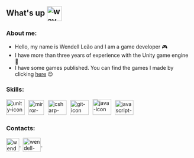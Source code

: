 ## What's up <img src="https://media.tenor.com/images/af1b615e4f90567a1328b7c320d3a601/tenor.gif" style="max-width:100%;" alt="wave-gif" height="40" width="40" align="center"></img>
### About me:

- Hello, my name is Wendell Leão and I am a game developer 🎮
- I have more than three years of experience with the Unity game engine 👾
- I have some games published. You can find the games I made by clicking [here](https://wendell-leao.com/ "My portifolio website") 😉

### Skills:

<img src="https://www.svgrepo.com/show/331626/unity.svg" style="max-width:100%;" alt="unity-icon" height="42" width="50"></img>
&thinsp;
<img src="https://assetstorev1-prd-cdn.unity3d.com/key-image/7dd567c9-3a0c-4f4f-b0e2-ce038d1d65ec.png" style="max-width:100%;" alt="mirror-framework-icon" height="40" width="42"></img>
&thinsp;
<img src="https://cdn.jsdelivr.net/gh/devicons/devicon/icons/csharp/csharp-plain.svg" style="max-width:100%;" alt="csharp-icon" height="40" width="50"></img>
&thinsp;
<img src="https://cdn.jsdelivr.net/gh/devicons/devicon/icons/git/git-original.svg" style="max-width:100%;" alt="git-icon" height="40" width="50"></img>
&thinsp;
<img src="https://cdn.jsdelivr.net/gh/devicons/devicon/icons/java/java-original.svg" style="max-width:100%;" alt="java-icon" height="43" width="50"></img>
&thinsp;
<img src="https://cdn.jsdelivr.net/gh/devicons/devicon/icons/javascript/javascript-plain.svg" style="max-width:100%;" alt="javascript-icon" height="40" width="50"></img>
&thinsp;

### Contacts:

<a href="https://www.linkedin.com/in/wendell-leao/" target="_blank">
<img align="center" alt="wendell-linkedin" height="36" width="35" src="https://cdn-icons-png.flaticon.com/512/174/174857.png" style="max-width:100%;">
</a>
&thinsp;
<a href="https://www.facebook.com/wendell.leao.7/" target="_blank">
<img align="center" alt="wendell-facebook" height="38" width="48" src="https://cdn.jsdelivr.net/gh/devicons/devicon/icons/facebook/facebook-plain.svg" style="max-width:100%;">
</a>
&thinsp;
